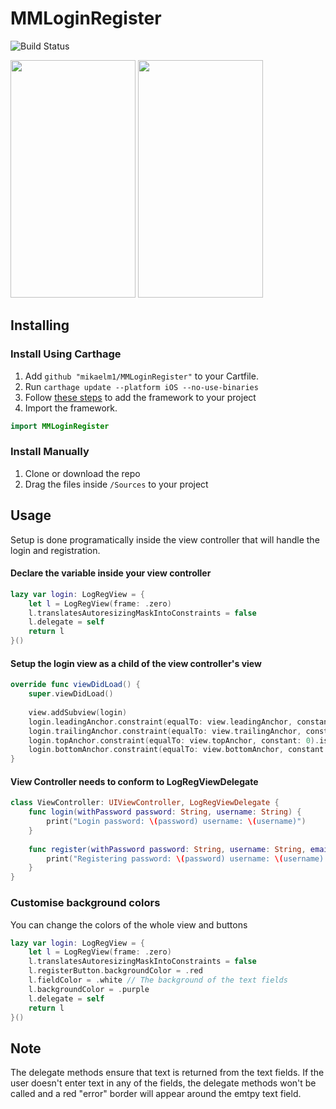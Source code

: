 # MMLoginRegister

![Build Status](https://travis-ci.org/mikaelm1/MMLoginRegister.svg?branch=master)

<img src="https://cloud.githubusercontent.com/assets/16492296/20511815/21d4a5dc-b030-11e6-8dc7-29900e3366d7.png" height="380" width="200"/>
<span/>
<img src="https://cloud.githubusercontent.com/assets/16492296/20511818/244c2362-b030-11e6-9e09-b38c08f1bf2e.png" height="380" width="200"/>

## Installing

### Install Using Carthage

1. Add `github "mikaelm1/MMLoginRegister"` to your Cartfile.
2. Run `carthage update --platform iOS --no-use-binaries`
3. Follow [these steps](https://github.com/Carthage/Carthage#getting-started) to add the framework to your project
4. Import the framework.

  ```swift
  import MMLoginRegister
  ``` 
  
### Install Manually 

1. Clone or download the repo
2. Drag the files inside `/Sources` to your project

## Usage

Setup is done programatically inside the view controller that will handle the login and registration.

#### Declare the variable inside your view controller
```swift 
lazy var login: LogRegView = {
    let l = LogRegView(frame: .zero)
    l.translatesAutoresizingMaskIntoConstraints = false
    l.delegate = self
    return l
}()
```

#### Setup the login view as a child of the view controller's view
```swift
override func viewDidLoad() {
    super.viewDidLoad()
    
    view.addSubview(login)
    login.leadingAnchor.constraint(equalTo: view.leadingAnchor, constant: 0).isActive = true
    login.trailingAnchor.constraint(equalTo: view.trailingAnchor, constant: 0).isActive = true
    login.topAnchor.constraint(equalTo: view.topAnchor, constant: 0).isActive = true
    login.bottomAnchor.constraint(equalTo: view.bottomAnchor, constant: 0).isActive = true
}
```

#### View Controller needs to conform to LogRegViewDelegate
```swift
class ViewController: UIViewController, LogRegViewDelegate {
    func login(withPassword password: String, username: String) {
        print("Login password: \(password) username: \(username)")
    }
    
    func register(withPassword password: String, username: String, email: String) {
        print("Registering password: \(password) username: \(username) email: \(email)")
    }
}
```

### Customise background colors
You can change the colors of the whole view and buttons
```swift 
lazy var login: LogRegView = {
    let l = LogRegView(frame: .zero)
    l.translatesAutoresizingMaskIntoConstraints = false
    l.registerButton.backgroundColor = .red
    l.fieldColor = .white // The background of the text fields 
    l.backgroundColor = .purple
    l.delegate = self
    return l
}()
```

## Note

The delegate methods ensure that text is returned from the text fields. If the user doesn't enter text in any of the fields, the delegate methods won't be called and a red "error" border will appear around the emtpy text field.
